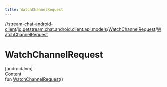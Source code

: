 ```yaml
---
title: WatchChannelRequest
---
```

//[stream-chat-android-client](../../../index.md)/[io.getstream.chat.android.client.api.models](../index.md)/[WatchChannelRequest](index.md)/[WatchChannelRequest](WatchChannelRequest.md)



# WatchChannelRequest  
[androidJvm]  
Content  
fun [WatchChannelRequest](WatchChannelRequest.md)()  



